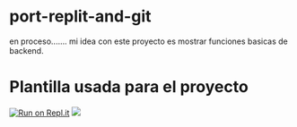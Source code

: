 # port-replit-and-git
en proceso.......
mi idea con este proyecto es mostrar funciones basicas de backend.

# Plantilla usada para el proyecto
[![Run on Repl.it](https://repl.it/badge/github/freeCodeCamp/boilerplate-npm)](https://repl.it/github/freeCodeCamp/boilerplate-npm)
[![](https://repl.it/badge/github/freeCodeCamp/boilerplate-npm)](https://repl.it/github/freeCodeCamp/boilerplate-npm)
